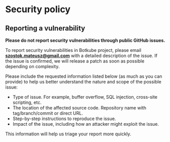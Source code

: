 # Security policy

## Reporting a vulnerability

**Please do not report security vulnerabilities through public GitHub issues.**

To report security vulnerabilities in Botkube project, please email [**szostok.mateusz@gmail.com**](mailto:szostok.mateusz@gmail.com) with a detailed description of the issue. If the issue is confirmed, we will release a patch as soon as possible depending on complexity.

Please include the requested information listed below (as much as you can provide) to help us better understand the nature and scope of the possible issue:

- Type of issue. For example, buffer overflow, SQL injection, cross-site scripting, etc.
- The location of the affected source code. Repository name with tag/branch/commit or direct URL.
- Step-by-step instructions to reproduce the issue.
- Impact of the issue, including how an attacker might exploit the issue.

This information will help us triage your report more quickly.

